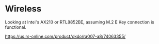 # Wireless

Looking at Intel's AX210 or RTL8852BE, assuming M.2 E Key connection is functional.

https://us.rs-online.com/product/okdo/ra007-a8/74063355/